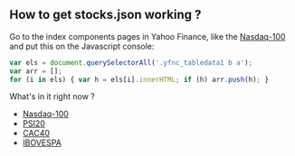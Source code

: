 ## How to get stocks.json working ?

Go to the index components pages in Yahoo Finance, like the [Nasdaq-100](http://finance.yahoo.com/q/cp?s=%5ENDX+Components) and put this on the Javascript console:

```javascript
var els = document.querySelectorAll('.yfnc_tabledata1 b a');
var arr = [];
for (i in els) { var h = els[i].innerHTML; if (h) arr.push(h); }
```

What's in it right now ?

* [Nasdaq-100](http://finance.yahoo.com/q/cp?s=%5ENDX+Components)
* [PSI20](http://finance.yahoo.com/q/cp?s=PSI20.LS+Components)
* [CAC40](http://finance.yahoo.com/q/cp?s=%5EFCHI+Components)
* [IBOVESPA](http://finance.yahoo.com/q/cp?s=%5EBVSP+Components)
